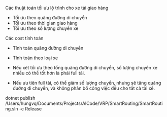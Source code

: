 Các thuật toán tối ưu lộ trình cho xe tải giao hàng
- Tối ưu theo quãng đường di chuyển
- Tối ưu theo thời gian giao hàng
- Tối ưu theo số lượng chuyến xe

Các cost tính toán
- Tính toán quãng đường di chuyển
- Tính toán theo loại xe



- Nếu xét tối ưu theo tổng quãng đường di chuyển, số lượng chuyến xe nhiều có thể tốt hơn là phải full tải.
- Nếu ưu tiên full tải, có thể giảm số lượng chuyến, nhưng sẽ tăng quãng đường di chuyển, và không phân bổ công việc đều cho tất cả tài xế.


dotnet publish /Users/hungvq/Documents/Projects/AICode/VRP/SmartRouting/SmartRouting.sln -c Release
